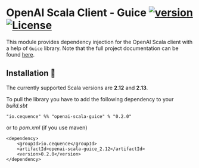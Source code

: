 # OpenAI Scala Client - Guice [![version](https://img.shields.io/badge/version-0.2.0-green.svg)](https://cequence.io) [![License](https://img.shields.io/badge/License-MIT-lightgrey.svg)](https://opensource.org/licenses/MIT)

This module provides dependency injection for the OpenAI Scala client with a help of `Guice` library.
Note that the full project documentation can be found [here](../README.md).

## Installation 🚀

The currently supported Scala versions are **2.12** and **2.13**.

To pull the library you have to add the following dependency to your *build.sbt*

```
"io.cequence" %% "openai-scala-guice" % "0.2.0"
```

or to *pom.xml* (if you use maven)

```
<dependency>
    <groupId>io.cequence</groupId>
    <artifactId>openai-scala-guice_2.12</artifactId>
    <version>0.2.0</version>
</dependency>
```
